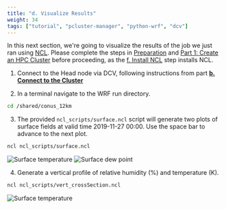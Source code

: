 ```yaml
---
title: "d. Visualize Results"
weight: 34
tags: ["tutorial", "pcluster-manager", "python-wrf", "dcv"]
---
```



In this next section, we're going to visualize the results of the job we just ran using [NCL](https://www.ncl.ucar.edu/). Please complete the steps in [Preparation](/01-aws-getting-started.html) and [Part 1: Create an HPC Cluster](/02-cluster.html) before proceeding, as the [f. Install NCL](/02-cluster/07-install-ncl.html) step installs NCL.

1. Connect to the Head node via DCV, following instructions from part **[b. Connect to the Cluster](/02-cluster/02-connect-cluster.html#dcv-connect)**

2. In a terminal navigate to the WRF run directory.

```bash
cd /shared/conus_12km
```

3. The provided `ncl_scripts/surface.ncl` script will generate two plots of surface fields at valid
   time 2019-11-27 00:00. Use the space bar to advance to the next plot.

```bash
ncl ncl_scripts/surface.ncl
```

![Surface temperature](/images/wrf/plt_Surface1.000001.png)
![Surface dew point](/images/wrf/plt_Surface1.000002.png)

4. Generate a vertical profile of relative humidity (%) and temperature (K).

```bash
ncl ncl_scripts/vert_crossSection.ncl
```

![Surface temperature](/images/wrf/plt_CrossSection_1.png)
